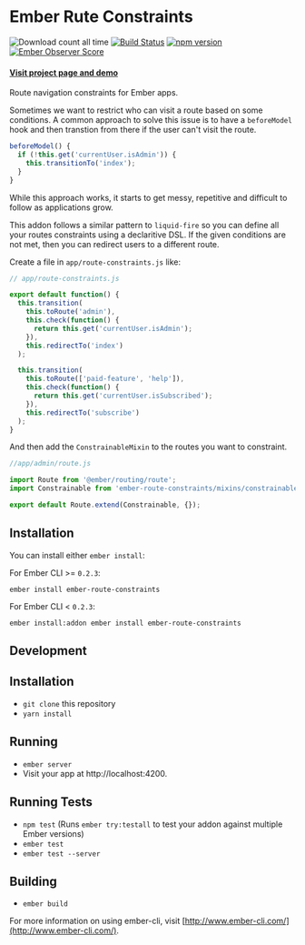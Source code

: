 # Ember Rute Constraints

![Download count all time](https://img.shields.io/npm/dt/ember-route-constraints.svg) [![Build Status](https://travis-ci.org/envoy/ember-route-constraints.png?branch=master)](https://travis-ci.org/envoy/ember-route-constraints) [![npm version](https://badge.fury.io/js/ember-route-constraints.svg)](http://badge.fury.io/js/ember-route-constraints) [![Ember Observer Score](http://emberobserver.com/badges/ember-route-constraints.svg)](http://emberobserver.com/addons/ember-route-constraints)

#### [Visit project page and demo](http://envoy.github.io/ember-route-constraints/)

Route navigation constraints for Ember apps.

Sometimes we want to restrict who can visit a route based on some
conditions. A common approach to solve this issue is to have a
`beforeModel` hook and then transtion from there if the user can't
visit the route.

```javascript
beforeModel() {
  if (!this.get('currentUser.isAdmin')) {
    this.transitionTo('index');
  }
}
```

While this approach works, it starts to get messy, repetitive and
difficult to follow as applications grow.

This addon follows a similar pattern to `liquid-fire` so you can
define all your routes constraints using a declaritive DSL. If the
given conditions are not met, then you can redirect users to a
different route.

Create a file in `app/route-constraints.js` like:

```javascript
// app/route-constraints.js

export default function() {
  this.transition(
    this.toRoute('admin'),
    this.check(function() {
      return this.get('currentUser.isAdmin');
    }),
    this.redirectTo('index')
  );

  this.transition(
    this.toRoute(['paid-feature', 'help']),
    this.check(function() {
      return this.get('currentUser.isSubscribed');
    }),
    this.redirectTo('subscribe')
  );
}
```

And then add the `ConstrainableMixin` to the routes you want to constraint.

```javascript
//app/admin/route.js

import Route from '@ember/routing/route';
import Constrainable from 'ember-route-constraints/mixins/constrainable';

export default Route.extend(Constrainable, {});
```

## Installation

You can install either `ember install`:

For Ember CLI >= `0.2.3`:

```shell
ember install ember-route-constraints
```

For Ember CLI < `0.2.3`:

```shell
ember install:addon ember install ember-route-constraints
```

## Development

## Installation

* `git clone` this repository
* `yarn install`

## Running

* `ember server`
* Visit your app at http://localhost:4200.

## Running Tests

* `npm test` (Runs `ember try:testall` to test your addon against multiple Ember versions)
* `ember test`
* `ember test --server`

## Building

* `ember build`

For more information on using ember-cli, visit [http://www.ember-cli.com/](http://www.ember-cli.com/).
